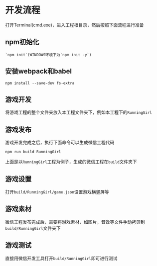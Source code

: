 # 开发流程
打开Terminal(cmd.exe)，进入工程根目录，然后按照下面流程进行准备

## npm初始化

    `npm init`(WINDOWS环境下为`npm init -y`)

## 安装webpack和babel

    npm install --save-dev fs-extra

## 游戏开发
将游戏工程的整个文件夹放入本工程文件夹下，例如本工程下的`RunningGirl`

## 游戏发布
游戏开发完成之后，执行下面命令可以生成微信工程代码

    npm run build RunningGirl

上面是以`RunningGirl`工程为例子，生成的微信工程在`build`文件夹下

## 游戏设置
打开`build/RunningGirl/game.json`设置游戏横竖屏等

## 游戏素材
微信工程发布完成后，需要将游戏素材，如图片，音效等文件手动拷贝到`build/RunningGirl`文件夹下

## 游戏测试
直接用微信开发工具打开`build/RunningGirl`即可进行测试
    